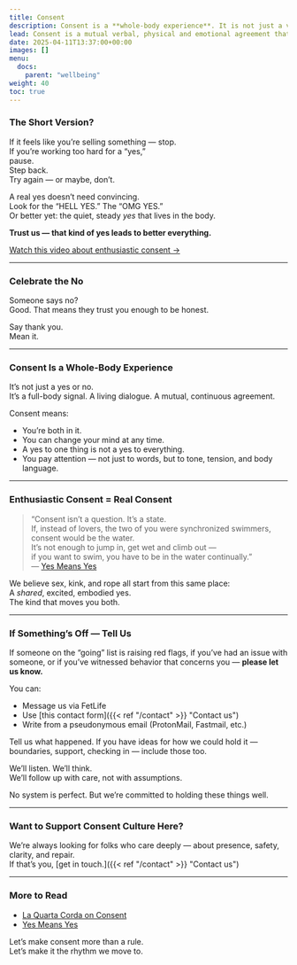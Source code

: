 ```yaml
---
title: Consent
description: Consent is a **whole-body experience**. It is not just a verbal “yes” or “no” – it involves paying attention to your partner as a person and checking in with physical and emotional cues as well.
lead: Consent is a mutual verbal, physical and emotional agreement that happens without manipulation, threats or mind games.
date: 2025-04-11T13:37:00+00:00
images: []
menu: 
  docs:
    parent: "wellbeing"
weight: 40
toc: true
---
```


### The Short Version?

If it feels like you’re selling something — stop.  
If you’re working too hard for a “yes,”  
pause.  
Step back.  
Try again — or maybe, don’t.

A real yes doesn’t need convincing.  
Look for the “HELL YES.” The “OMG YES.”  
Or better yet: the quiet, steady *yes* that lives in the body.

**Trust us — that kind of yes leads to better everything.**

[Watch this video about enthusiastic consent →](https://www.youtube.com/watch?v=AqBQH1e7XwQ "Enthusiastic Consent!")

---

### Celebrate the No

Someone says no?  
Good. That means they trust you enough to be honest.

Say thank you.  
Mean it.

---

### Consent Is a Whole-Body Experience

It’s not just a yes or no.  
It’s a full-body signal. A living dialogue. A mutual, continuous agreement.

Consent means:
- You’re both in it.
- You can change your mind at any time.
- A yes to one thing is not a yes to everything.
- You pay attention — not just to words, but to tone, tension, and body language.

---

### Enthusiastic Consent = Real Consent

> “Consent isn’t a question. It’s a state.  
> If, instead of lovers, the two of you were synchronized swimmers, consent would be the water.  
> It’s not enough to jump in, get wet and climb out —  
> if you want to swim, you have to be in the water continually.”  
> — [Yes Means Yes](https://www.yesmeansyes.com/consent/)

We believe sex, kink, and rope all start from this same place:  
A *shared*, excited, embodied yes.  
The kind that moves you both.

---

### If Something’s Off — Tell Us

If someone on the “going” list is raising red flags, if you’ve had an issue with someone, or if you’ve witnessed behavior that concerns you — **please let us know.**

You can:
- Message us via FetLife
- Use [this contact form]({{< ref "/contact" >}} "Contact us")
- Write from a pseudonymous email (ProtonMail, Fastmail, etc.)

Tell us what happened. If you have ideas for how we could hold it — boundaries, support, checking in — include those too.

We’ll listen. We’ll think.  
We’ll follow up with care, not with assumptions.

No system is perfect. But we’re committed to holding these things well.

---

### Want to Support Consent Culture Here?

We’re always looking for folks who care deeply — about presence, safety, clarity, and repair.  
If that’s you, [get in touch.]({{< ref "/contact" >}} "Contact us")

---

### More to Read

- [La Quarta Corda on Consent](https://www.laquartacorda.it/en/consent/)
- [Yes Means Yes](https://www.yesmeansyes.com/consent/)

Let’s make consent more than a rule.  
Let’s make it the rhythm we move to.
